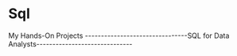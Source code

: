 # Sql
My Hands-On Projects --------------------------------SQL for Data Analysts------------------------------ 
